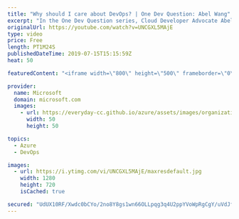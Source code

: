 ```yaml
---
title: "Why should I care about DevOps? | One Dev Question: Abel Wang"
excerpt: "In the One Dev Question series, Cloud Developer Advocate Abel Wang explains how Azure DevOps provides developer services to support teams to plan work, collaborate on code development, and build and deploy applications. In this video, Abel explains why developers should learn more about DevOps.   Get"
originalUrl: https://youtube.com/watch?v=UNCGXL5MAjE
type: video
price: Free
length: PT1M24S
publishedDateTime: 2019-07-15T15:15:59Z
heat: 50

featuredContent: "<iframe width=\"800\" height=\"500\" frameborder=\"0\" src=\"https://www.youtube.com/embed/UNCGXL5MAjE\" allow=\"accelerometer; autoplay; encrypted-media; gyroscope; picture-in-picture\" allowfullscreen></iframe>"

provider:
  name: Microsoft
  domain: microsoft.com
  images:
    - url: https://everyday-cc.github.io/azure/assets/images/organizations/microsoft.com-50x50.jpg
      width: 50
      height: 50

topics:
  - Azure
  - DevOps

images:
  - url: https://i.ytimg.com/vi/UNCGXL5MAjE/maxresdefault.jpg
    width: 1280
    height: 720
    isCached: true

secured: "UdUX10RF/Xwdc0bCYo/2no8Y8gs1wn66OLLpqg3q4U2ppYVoWpRgCgY/uVdJfkEKqFx28HXPjXNE/BR/A4RuU+ei26nw8whT2Mbo+3vD7Vb5BZkhUjAPkx2/hzX5+f8zS6phaZLYHEZrC0DlXXcxFvLFMcpLpIHzUHUG2QxV+b/+ruW92f0vw6cM/ybxC3Z7z2Ia8GV8w+ctgBbdhab57kdWZpYJhPkAb3wx10BoiVaha7FXWEi4KWDCjr8RvzsRtU6qrXmUzluipL73bHrXM39QkJeJOFNS1cBBSmvuWeoEM2Swch4TbcjRucFjCxhE95PwZ/lFcr3zmzpm3VrdK+y4Xku6ztdEkBES5c4ZBTt+Or3OO8yX3GoAf6kLKJBAFakj0uGe+w2LIqbxfSkuPE9VcgI9WjjKku8X8r9DKUI=;jVqaUyqDbLRhFMnPbzNXWg=="
---
```


